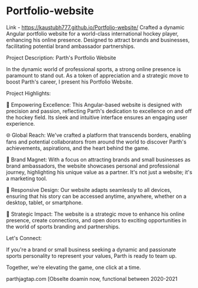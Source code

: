 # Portfolio-website
Link - https://kaustubh777.github.io/Portfolio-website/
Crafted a dynamic Angular portfolio website for a world-class international hockey player, enhancing his online presence. Designed to attract brands and businesses, facilitating potential brand ambassador partnerships.

Project Description: Parth's Portfolio Website

In the dynamic world of professional sports, a strong online presence is paramount to stand out. As a token of appreciation and a strategic move to boost Parth's career, I present his Portfolio Website.

Project Highlights:

🏒 Empowering Excellence: This Angular-based website is designed with precision and passion, reflecting Parth's dedication to excellence on and off the hockey field. Its sleek and intuitive interface ensures an engaging user experience.

🌐 Global Reach: We've crafted a platform that transcends borders, enabling fans and potential collaborators from around the world to discover Parth's achievements, aspirations, and the heart behind the game.

🤝 Brand Magnet: With a focus on attracting brands and small businesses as brand ambassadors, the website showcases personal and professional journey, highlighting his unique value as a partner. It's not just a website; it's a marketing tool.

📱 Responsive Design: Our website adapts seamlessly to all devices, ensuring that his story can be accessed anytime, anywhere, whether on a desktop, tablet, or smartphone.

🎯 Strategic Impact: The website is a strategic move to enhance his online presence, create connections, and open doors to exciting opportunities in the world of sports branding and partnerships.

Let's Connect:

If you're a brand or small business seeking a dynamic and passionate sports personality to represent your values, Parth is ready to team up.

Together, we're elevating the game, one click at a time.

parthjagtap.com [Obselte doamin now, functional between 2020-2021
